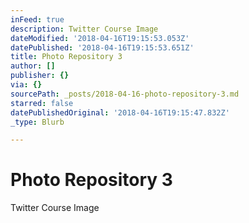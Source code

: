 ```yaml
---
inFeed: true
description: Twitter Course Image
dateModified: '2018-04-16T19:15:53.053Z'
datePublished: '2018-04-16T19:15:53.651Z'
title: Photo Repository 3
author: []
publisher: {}
via: {}
sourcePath: _posts/2018-04-16-photo-repository-3.md
starred: false
datePublishedOriginal: '2018-04-16T19:15:47.832Z'
_type: Blurb

---
```

# Photo Repository 3

Twitter Course Image